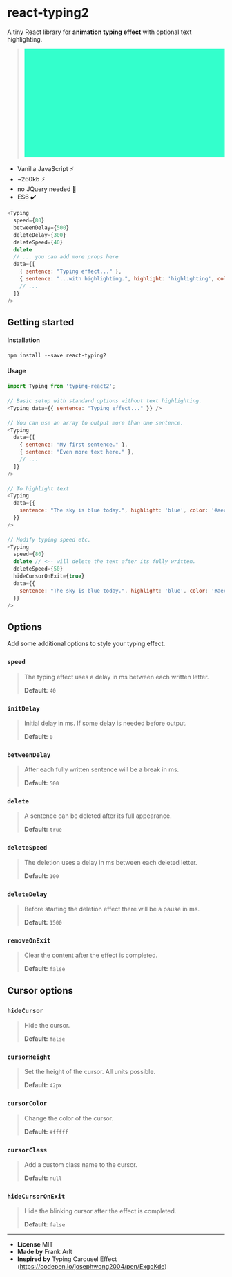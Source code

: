 # react-typing2
A tiny React library for **animation typing effect** with optional text highlighting.

> ![example](https://github.com/coding-frank/react-typing2/blob/main/typing-effect.gif?raw=true)

- Vanilla JavaScript ⚡
- ~260kb ⚡
- no JQuery needed 🎉
- ES6 ✔️

```javascript
<Typing
  speed={80}
  betweenDelay={500}
  deleteDelay={300}
  deleteSpeed={40}
  delete
  // ... you can add more props here
  data={[
    { sentence: "Typing effect..." },
    { sentence: "...with highlighting.", highlight: 'highlighting', color: '#3366cc' },
    // ...
  ]}
/>
```

## Getting started
#### Installation

```
npm install --save react-typing2
````

#### Usage

```javascript
import Typing from 'typing-react2';

// Basic setup with standard options without text highlighting.
<Typing data={{ sentence: "Typing effect..." }} />

// You can use an array to output more than one sentence.
<Typing
  data={[
    { sentence: "My first sentence." },
    { sentence: "Even more text here." },
    // ...
  ]}
/>

// To highlight text
<Typing
  data={{ 
    sentence: "The sky is blue today.", highlight: 'blue', color: '#aeccfc' 
  }}
/>

// Modify typing speed etc.
<Typing
  speed={80}
  delete // <-- will delete the text after its fully written.
  deleteSpeed={50}
  hideCursorOnExit={true}
  data={{ 
    sentence: "The sky is blue today.", highlight: 'blue', color: '#aeccfc' 
  }}
/>
````

## Options
Add some additional options to style your typing effect.
### `speed`
> The typing effect uses a delay in ms between each written letter.
>
> **Default:** `40`

### `initDelay`
> Initial delay in ms. If some delay is needed before output.
>
> **Default:** `0`

### `betweenDelay`
> After each fully written sentence will be a break in ms.
>
> **Default:** `500`

### `delete`
> A sentence can be deleted after its full appearance.
>
> **Default:** `true`

### `deleteSpeed`
> The deletion uses a delay in ms between each deleted letter.
>
> **Default:** `100`

### `deleteDelay`
> Before starting the deletion effect there will be a pause in ms.
>
> **Default:** `1500`
### `removeOnExit`
> Clear the content after the effect is completed.
>
> **Default:** `false`


## Cursor options
### `hideCursor`
> Hide the cursor.
>
> **Default:** `false`
### `cursorHeight`
> Set the height of the cursor. All units possible.
>
> **Default:** `42px`
### `cursorColor`
> Change the color of the cursor.
>
> **Default:** `#fffff`
### `cursorClass`
> Add a custom class name to the cursor.
>
> **Default:** `null`
### `hideCursorOnExit`
> Hide the blinking cursor after the effect is completed.
>
> **Default:** `false`

---

- **License** MIT
- **Made by** Frank Arlt
- **Inspired by** Typing Carousel Effect (https://codepen.io/josephwong2004/pen/ExgoKde)